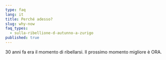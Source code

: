 ```yaml
---
type: faq
lang: it
title: Perché adesso?
slug: why-now
faq_types:
  - sulla-ribellione-d-autunno-a-zurigo
published: true
---
```

30 anni fa era il momento di ribellarsi. Il prossimo momento migliore è ORA.
